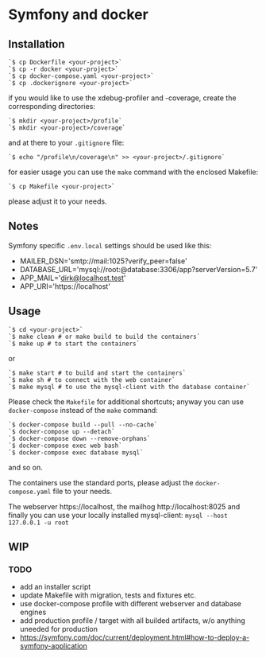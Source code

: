 # Symfony and docker

## Installation

	`$ cp Dockerfile <your-project>`
	`$ cp -r docker <your-project>`
	`$ cp docker-compose.yaml <your-project>`
	`$ cp .dockerignore <your-project>`

if you would like to use the xdebug-profiler and -coverage,
create the corresponding directories:

	`$ mkdir <your-project>/profile`
	`$ mkdir <your-project>/coverage`

and at there to your `.gitignore` file:

	`$ echo "/profile\n/coverage\n" >> <your-project>/.gitignore`

for easier usage you can use the `make` command with the enclosed Makefile:

	`$ cp Makefile <your-project>`

please adjust it to your needs.

## Notes

Symfony specific `.env.local` settings should be used like this:

-   MAILER_DSN='smtp://mail:1025?verify_peer=false'
-   DATABASE_URL='mysql://root:@database:3306/app?serverVersion=5.7'
-   APP_MAIL='dirk@localhost.test'
-   APP_URI='https://localhost'

## Usage

	`$ cd <your-project>`
	`$ make clean # or make build to build the containers`
	`$ make up # to start the containers`

or

	`$ make start # to build and start the containers`
	`$ make sh # to connect with the web container`
	`$ make mysql # to use the mysql-client with the database container`

Please check the `Makefile` for additional shortcuts; anyway you can use `docker-compose` instead of the `make` command:

	`$ docker-compose build --pull --no-cache`
	`$ docker-compose up --detach`
	`$ docker-compose down --remove-orphans`
	`$ docker-compose exec web bash`
	`$ docker-compose exec database mysql`

and so on.

The containers use the standard ports, please adjust the `docker-compose.yaml` file to your needs.

The webserver https://localhost, the mailhog http://localhost:8025 and finally you
can use your locally installed mysql-client: `mysql --host 127.0.0.1 -u root`

## WIP

### TODO

-   add an installer script
-   update Makefile with migration, tests and fixtures etc.
-   use docker-compose profile with different webserver and database engines
-   add production profile / target with all builded artifacts, w/o anything uneeded for production
-   https://symfony.com/doc/current/deployment.html#how-to-deploy-a-symfony-application
